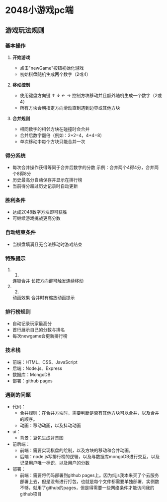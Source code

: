 # 2048小游戏pc端

## 游戏玩法规则

### 基本操作
1. **开始游戏**  
   - 点击"newGame"按钮初始化游戏
   - 初始棋盘随机生成两个数字（2或4）

2. **移动控制**  
   - 使用键盘方向键 ↑ ↓ ← → 控制方块移动并且额外随机生成一个数字（2或4）
   - 所有方块会朝指定方向滑动直到遇到边界或其他方块

3. **合并规则**  
   - 相同数字的相邻方块在碰撞时会合并
   - 合并后数字翻倍（例如：2+2=4，4+4=8）
   - 单次移动中每个方块只能合并一次

### 得分系统
- 每次合并操作获得等同于合并后数字的分数 示例：合并两个4得4分，合并两个8得8分
- 历史最高分自动保存并显示在排行榜
- 当前得分超过历史记录时自动更新
### 胜利条件
- 达成2048数字方块即可获胜
- 可继续游戏挑战更高分数
### 自动结束条件
- 当棋盘填满且无合法移动时游戏结束
### 特殊提示
1. 1.
   连锁合并 长按方向键可触发连续移动
2. 2.
   动画效果 合并时有缩放动画提示

### 排行榜规则
- 自动记录玩家最高分
- 首行展示自己的分数与排名
- 每次newgame会更新排行榜
### 技术栈
- 前端：HTML、CSS、JavaScript
- 后端：Node.js、Express
- 数据库：MongoDB
- 部署：github pages
### 遇到的问题
- 代码：
  - 合并规则：在合并方块时，需要判断是否有其他方块可以合并，以及合并的顺序。
  - 动画：移动动画，以及抖动动画
- ui：
  - 背景：豆包生成背景图
- 前后端：
  - 前端：需要实现棋盘的绘制，以及方块的移动和合并动画。
  - 后端：node.js写排行榜的逻辑，以及与数据库mongoDB进行交互，以及记录用户唯一标识，以及用户的分数
- 部署：
  - 前端：需要将代码部署到github pages上。因为纯js我本来买了个云服务部署上去，但是没有进行打包，也就是每个文件都需要单独部署，实例数不够，就用了github的pages，但是得需要一些网络条件才能访问我的github项目
